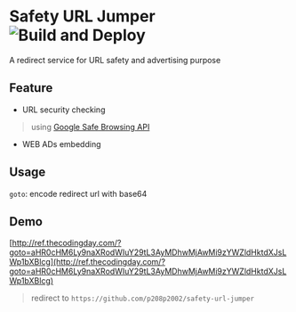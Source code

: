 # Safety URL Jumper ![Build and Deploy](https://github.com/p208p2002/safety-url-jumper/workflows/Build%20and%20Deploy/badge.svg)
A redirect service for URL safety and advertising purpose

## Feature
- URL security checking
> using [Google Safe Browsing API](https://developers.google.com/safe-browsing)
- WEB ADs embedding

## Usage
`goto`: encode redirect url with base64

## Demo
[http://ref.thecodingday.com/?goto=aHR0cHM6Ly9naXRodWIuY29tL3AyMDhwMjAwMi9zYWZldHktdXJsLWp1bXBlcg](http://ref.thecodingday.com/?goto=aHR0cHM6Ly9naXRodWIuY29tL3AyMDhwMjAwMi9zYWZldHktdXJsLWp1bXBlcg)
> redirect to `https://github.com/p208p2002/safety-url-jumper`

